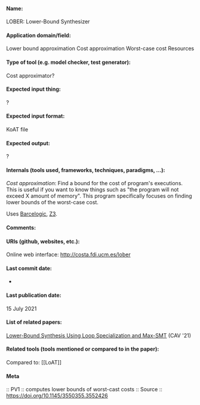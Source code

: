 #### Name:
LOBER: Lower-Bound Synthesizer

#### Application domain/field:
Lower bound approximation
Cost approximation
Worst-case cost
Resources

#### Type of tool (e.g. model checker, test generator):
Cost approximator?

#### Expected input thing:
?

#### Expected input format:
KoAT file

#### Expected output:
?

#### Internals (tools used, frameworks, techniques, paradigms, ...):
*Cost approximation*: Find a bound for the cost of program's executions. This is useful if you want to know things such as "the program will not exceed X amount of memory".
This program specifically focuses on finding lower bounds of the worst-case cost. 

Uses [Barcelogic](Solvers/SMT/Barcelogic.md), [Z3](Solvers/SMT/Z3.md).

#### Comments:

#### URIs (github, websites, etc.):
Online web interface: http://costa.fdi.ucm.es/lober

#### Last commit date:
-

#### Last publication date:
15 July 2021

#### List of related papers:
[Lower-Bound Synthesis Using Loop Specialization and Max-SMT](https://doi.org/10.1007/978-3-030-81688-9_40) (CAV '21)

#### Related tools (tools mentioned or compared to in the paper):
Compared to: [[LoAT]]

#### Meta
:: PV1 :: computes lower bounds of worst-cast costs
:: Source :: https://doi.org/10.1145/3550355.3552426